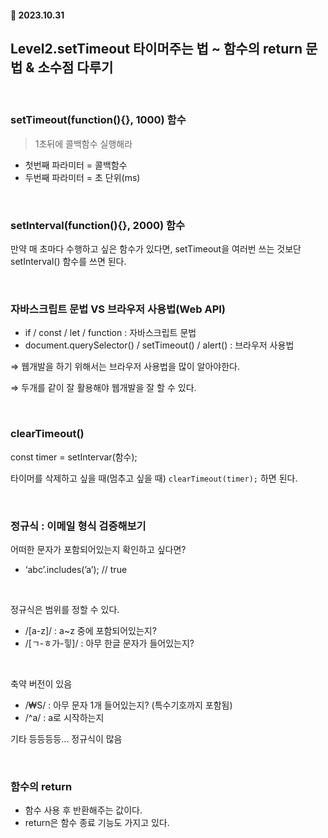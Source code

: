 #### 📅 2023.10.31

## Level2.setTimeout 타이머주는 법 ~ 함수의 return 문법 & 소수점 다루기

<br>

### setTimeout(function(){}, 1000) 함수

> 1초뒤에 콜백함수 실행해라

- 첫번째 파라미터 = 콜백함수
- 두번째 파라미터 = 초 단위(ms)

<br>

### setInterval(function(){}, 2000) 함수

만약 매 초마다 수행하고 싶은 함수가 있다면, setTimeout을 여러번 쓰는 것보단 setInterval() 함수를 쓰면 된다.

<br>

### 자바스크립트 문법 VS 브라우저 사용법(Web API)

- if / const / let / function : 자바스크립트 문법
- document.querySelector() / setTimeout() / alert() : 브라우저 사용법

⇒ 웹개발을 하기 위해서는 브라우저 사용법을 많이 알아야한다.

⇒ 두개를 같이 잘 활용해야 웹개발을 잘 할 수 있다.

<br>

### clearTimeout()

const timer = setIntervar(함수);

타이머를 삭제하고 싶을 때(멈추고 싶을 때) `clearTimeout(timer);` 하면 된다.

<br>

### 정규식 : 이메일 형식 검증해보기

어떠한 문자가 포함되어있는지 확인하고 싶다면?

- ‘abc’.includes(’a’); // true

<br>

정규식은 범위를 정할 수 있다.

- /[a-z]/ : a~z 중에 포함되어있는지?
- /[ㄱ-ㅎ가-힣]/ : 아무 한글 문자가 들어있는지?

<br>

축약 버전이 있음

- /₩S/ : 아무 문자 1개 들어있는지? (특수기호까지 포함됨)
- /^a/ : a로 시작하는지

기타 등등등등… 정규식이 많음

<br>

### 함수의 return

- 함수 사용 후 반환해주는 값이다.
- return은 함수 종료 기능도 가지고 있다.
